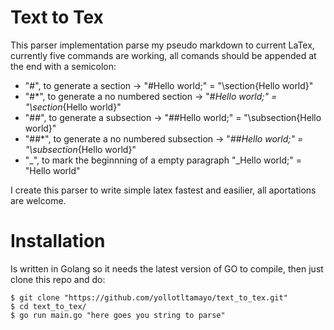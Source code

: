 # Text to Tex
This parser implementation parse my pseudo markdown to current LaTex, currently five commands are working, all comands should be appended at the end with
a semicolon:
- "#", to generate a section  -> "#Hello world;"  = "\section{Hello world}"
- "#*", to generate a no numbered section  -> "#*Hello world;"  = "\section*{Hello world}"
- "##", to generate a subsection  -> "##Hello world;"  = "\subsection{Hello world}"
- "##*", to generate a no numbered subsection  -> "##*Hello world;"  = "\subsection*{Hello world}"
- "_", to mark the beginnning of a empty paragraph "_Hello world;" = "Hello world"

I create this parser to write simple latex fastest and easilier, all aportations are welcome.
# Installation
Is written in Golang so it needs the latest version of GO to compile, then just clone this repo and do:
```
$ git clone "https://github.com/yollotltamayo/text_to_tex.git"
$ cd text_to_tex/
$ go run main.go "here goes you string to parse"
```
